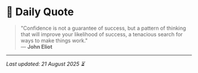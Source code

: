 # 📜 Daily Quote

> "Confidence is not a guarantee of success, but a pattern of thinking that will improve your likelihood of success, a tenacious search for ways to make things work."  
> — **John Eliot**

---

_Last updated: 21 August 2025 ⏳_

